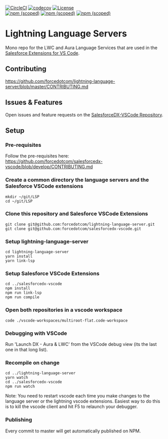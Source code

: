 [![CircleCI](https://circleci.com/gh/forcedotcom/lightning-language-server/tree/master.svg?style=svg)](https://circleci.com/gh/forcedotcom/lightning-language-server/tree/master)
[![codecov](https://codecov.io/gh/forcedotcom/lightning-language-server/branch/master/graph/badge.svg)](https://codecov.io/gh/forcedotcom/lightning-language-server)
[![License](https://img.shields.io/badge/License-BSD%203--Clause-blue.svg)](https://opensource.org/licenses/BSD-3-Clause)<br/>
[![npm (scoped)](https://img.shields.io/npm/v/@salesforce/lwc-language-server?label=lwc-language-server&logo=npm)](https://www.npmjs.com/package/@salesforce/lwc-language-server)
[![npm (scoped)](https://img.shields.io/npm/v/@salesforce/aura-language-server?label=aura-language-server&logo=npm)](https://www.npmjs.com/package/@salesforce/aura-language-server)
[![npm (scoped)](https://img.shields.io/npm/v/@salesforce/lightning-lsp-common?label=lightning-lsp-common&logo=npm)](https://www.npmjs.com/package/@salesforce/lightning-lsp-common)

# Lightning Language Servers

Mono repo for the LWC and Aura Language Services that are used in the [Salesforce Extensions for VS Code](https://github.com/forcedotcom/salesforcedx-vscode).

## Contributing

https://github.com/forcedotcom/lightning-language-server/blob/master/CONTRIBUTING.md


## Issues & Features

Open issues and feature requests on the [SalesforceDX-VSCode Repository](https://github.com/forcedotcom/salesforcedx-vscode/issues/new/choose).

## Setup

### Pre-requisites

Follow the pre-requisites here:
https://github.com/forcedotcom/salesforcedx-vscode/blob/develop/CONTRIBUTING.md

### Create a common directory the language servers and the Salesforce VSCode extensions

```
mkdir ~/git/LSP
cd ~/git/LSP
```

### Clone this repository and Salesforce VSCode Extensions

```
git clone git@github.com:forcedotcom/lightning-language-server.git
git clone git@github.com:forcedotcom/salesforcedx-vscode.git
```

### Setup lightning-language-server

```
cd lightning-language-server
yarn install
yarn link-lsp
```

### Setup Salesforce VSCode Extensions

```
cd ../salesforcedx-vscode
npm install
npm run link-lsp
npm run compile
```

### Open both repositories in a vscode workspace

```
code ./vscode-workspaces/multiroot-flat.code-workspace
```

### Debugging with VSCode

Run 'Launch DX - Aura & LWC' from the VSCode debug view (its the last one in that long list). 

### Recompile on change

```
cd ../lightning-language-server
yarn watch
cd ../salesforcedx-vscode
npm run watch
```

Note: You need to restart vscode each time you make changes to the language server or the lightning vscode extensions.
Easiest way to do this is to kill the vscode client and hit F5 to relaunch your debugger.

### Publishing

Every commit to master will get automatically published on NPM.



